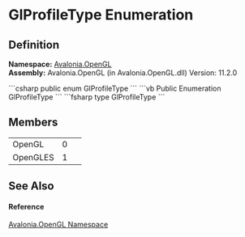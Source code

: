 # GlProfileType Enumeration




## Definition
**Namespace:** <a href="N_Avalonia_OpenGL">Avalonia.OpenGL</a>  
**Assembly:** Avalonia.OpenGL (in Avalonia.OpenGL.dll) Version: 11.2.0

<Tabs groupId="api-code-preview">
<TabItem value="csharp" label="C#">
```csharp
public enum GlProfileType
```
</TabItem>
<TabItem value="vb" label="VB">
```vb
Public Enumeration GlProfileType
```
</TabItem>
<TabItem value="fsharp" label="F#">
```fsharp
type GlProfileType
```
</TabItem>
</Tabs>



## Members
<table>
<tr>
<td>OpenGL</td>
<td>0</td>
<td> </td>
</tr>
<tr>
<td>OpenGLES</td>
<td>1</td>
<td> </td>
</tr>
</table>

## See Also


#### Reference
<a href="N_Avalonia_OpenGL">Avalonia.OpenGL Namespace</a>  

